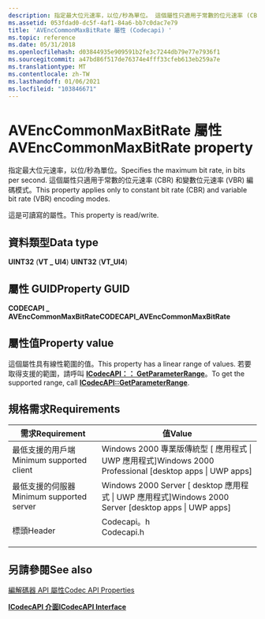 ```yaml
---
description: 指定最大位元速率，以位/秒為單位。 這個屬性只適用于常數的位元速率 (CBR) 和變數位元速率 (VBR) 編碼模式。
ms.assetid: 053fdad0-dc5f-4af1-84a6-bb7c0dac7e79
title: 'AVEncCommonMaxBitRate 屬性 (Codecapi) '
ms.topic: reference
ms.date: 05/31/2018
ms.openlocfilehash: d03844935e909591b2fe3c7244db79e77e7936f1
ms.sourcegitcommit: a47bd86f517de76374e4fff33cfeb613eb259a7e
ms.translationtype: MT
ms.contentlocale: zh-TW
ms.lasthandoff: 01/06/2021
ms.locfileid: "103846671"
---
```

# <a name="avenccommonmaxbitrate-property"></a><span data-ttu-id="faa94-104">AVEncCommonMaxBitRate 屬性</span><span class="sxs-lookup"><span data-stu-id="faa94-104">AVEncCommonMaxBitRate property</span></span>

<span data-ttu-id="faa94-105">指定最大位元速率，以位/秒為單位。</span><span class="sxs-lookup"><span data-stu-id="faa94-105">Specifies the maximum bit rate, in bits per second.</span></span> <span data-ttu-id="faa94-106">這個屬性只適用于常數的位元速率 (CBR) 和變數位元速率 (VBR) 編碼模式。</span><span class="sxs-lookup"><span data-stu-id="faa94-106">This property applies only to constant bit rate (CBR) and variable bit rate (VBR) encoding modes.</span></span>

<span data-ttu-id="faa94-107">這是可讀寫的屬性。</span><span class="sxs-lookup"><span data-stu-id="faa94-107">This property is read/write.</span></span>

## <a name="data-type"></a><span data-ttu-id="faa94-108">資料類型</span><span class="sxs-lookup"><span data-stu-id="faa94-108">Data type</span></span>

<span data-ttu-id="faa94-109">**UINT32** (**VT \_ UI4**) </span><span class="sxs-lookup"><span data-stu-id="faa94-109">**UINT32** (**VT\_UI4**)</span></span>

## <a name="property-guid"></a><span data-ttu-id="faa94-110">屬性 GUID</span><span class="sxs-lookup"><span data-stu-id="faa94-110">Property GUID</span></span>

<span data-ttu-id="faa94-111">**CODECAPI \_ AVEncCommonMaxBitRate**</span><span class="sxs-lookup"><span data-stu-id="faa94-111">**CODECAPI\_AVEncCommonMaxBitRate**</span></span>

## <a name="property-value"></a><span data-ttu-id="faa94-112">屬性值</span><span class="sxs-lookup"><span data-stu-id="faa94-112">Property value</span></span>

<span data-ttu-id="faa94-113">這個屬性具有線性範圍的值。</span><span class="sxs-lookup"><span data-stu-id="faa94-113">This property has a linear range of values.</span></span> <span data-ttu-id="faa94-114">若要取得支援的範圍，請呼叫 [**ICodecAPI：： GetParameterRange**](/windows/desktop/api/Strmif/nf-strmif-icodecapi-getparameterrange)。</span><span class="sxs-lookup"><span data-stu-id="faa94-114">To get the supported range, call [**ICodecAPI::GetParameterRange**](/windows/desktop/api/Strmif/nf-strmif-icodecapi-getparameterrange).</span></span>

## <a name="requirements"></a><span data-ttu-id="faa94-115">規格需求</span><span class="sxs-lookup"><span data-stu-id="faa94-115">Requirements</span></span>



| <span data-ttu-id="faa94-116">需求</span><span class="sxs-lookup"><span data-stu-id="faa94-116">Requirement</span></span> | <span data-ttu-id="faa94-117">值</span><span class="sxs-lookup"><span data-stu-id="faa94-117">Value</span></span> |
|-------------------------------------|---------------------------------------------------------------------------------------|
| <span data-ttu-id="faa94-118">最低支援的用戶端</span><span class="sxs-lookup"><span data-stu-id="faa94-118">Minimum supported client</span></span><br/> | <span data-ttu-id="faa94-119">Windows 2000 專業版傳統型 \[ 應用程式 \| UWP 應用程式\]</span><span class="sxs-lookup"><span data-stu-id="faa94-119">Windows 2000 Professional \[desktop apps \| UWP apps\]</span></span><br/>                     |
| <span data-ttu-id="faa94-120">最低支援的伺服器</span><span class="sxs-lookup"><span data-stu-id="faa94-120">Minimum supported server</span></span><br/> | <span data-ttu-id="faa94-121">Windows 2000 Server \[ desktop 應用程式 \| UWP 應用程式\]</span><span class="sxs-lookup"><span data-stu-id="faa94-121">Windows 2000 Server \[desktop apps \| UWP apps\]</span></span><br/>                           |
| <span data-ttu-id="faa94-122">標頭</span><span class="sxs-lookup"><span data-stu-id="faa94-122">Header</span></span><br/>                   | <dl> <span data-ttu-id="faa94-123"><dt>Codecapi。h</dt></span><span class="sxs-lookup"><span data-stu-id="faa94-123"><dt>Codecapi.h</dt></span></span> </dl> |



## <a name="see-also"></a><span data-ttu-id="faa94-124">另請參閱</span><span class="sxs-lookup"><span data-stu-id="faa94-124">See also</span></span>

<dl> <dt>

[<span data-ttu-id="faa94-125">編解碼器 API 屬性</span><span class="sxs-lookup"><span data-stu-id="faa94-125">Codec API Properties</span></span>](codec-api-properties.md)
</dt> <dt>

[<span data-ttu-id="faa94-126">**ICodecAPI 介面**</span><span class="sxs-lookup"><span data-stu-id="faa94-126">**ICodecAPI Interface**</span></span>](/windows/desktop/api/Strmif/nn-strmif-icodecapi)
</dt> </dl>

 

 




